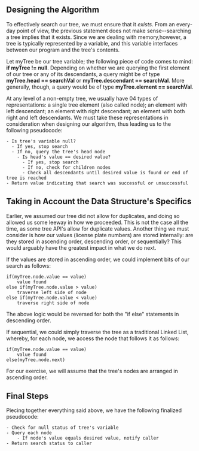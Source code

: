 ## **Designing the Algorithm**

To effectively search our tree, we must ensure that it *exists*. From an every-day point of view, the previous
statement does not make sense--searching a tree implies that it exists. Since we are dealing with memory,however,
a tree is typically represented by a variable, and this variable interfaces between our program and the tree's contents.

Let myTree be our tree variable; the following piece of code comes to mind: **if myTree != null**.
Depending on whether we are querying the first element of our tree or any of its descendants,
a query might be of type **myTree.head == searchVal** or **myTree.descendant == searchVal**.
More generally, though, a query would be of type **myTree.element == searchVal**.

At any level of a non-empty tree, we usually have 04 types of representations: a single tree element (also called node);
an element with left descendant; an element with right descendant; an element with both right and left descendants.
We must take these representations in consideration when designing our algorithm, thus leading us to the following
pseudocode:

    - Is tree's variable null? 
      - If yes, stop search
      - If no, query the tree's head node 
        - Is head's value == desired value? 
          - If yes, stop search 
          - If no, check for children nodes
          - Check all descendants until desired value is found or end of tree is reached
    - Return value indicating that search was successful or unsuccessful 

## **Taking in Account the Data Structure's Specifics**

Earlier, we assumed our tree did not allow for duplicates, and doing so allowed us some leeway in how we proceeded.
This is not the case all the time, as some tree API's allow for duplicate values. Another thing we must consider is
how our values (license plate numbers) are stored internally: are they stored in ascending order, descending order, or
sequentially? This would arguably have the greatest impact in what we do next.

If the values are stored in ascending order, we could implement bits of our search as follows:

    if(myTree.node.value == value) 
        value found
    else if(myTree.node.value > value)
        traverse left side of node
    else if(myTree.node.value < value)
        traverse right side of node

The above logic would be reversed for both the "if else" statements in descending order.

If sequential, we could simply traverse the tree as a traditional Linked List, whereby, for each node, we access
the node that follows it as follows:

    if(myTree.node.value == value)
        value found
    else(myTree.node.next)

For our exercise, we will assume that the tree's nodes are arranged in ascending order.

## **Final Steps**

Piecing together everything said above, we have the following finalized pseudocode:

    - Check for null status of tree's variable
    - Query each node
        - If node's value equals desired value, notify caller 
    - Return search status to caller